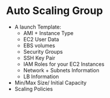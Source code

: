 # Auto Scaling Group

- A launch Template:
	- AMI + Instance Type
	- EC2 User Data
	- EBS volumes
	- Security Groups
	- SSH Key Pair
	- IAM Roles for your EC2 Instances
	- Network + Subnets Information
	- LB Information 
- Min/Max Size/ Initial Capacity
- Scaling Policies